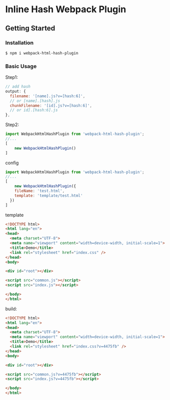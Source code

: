 # Inline Hash Webpack Plugin

## Getting Started

### Installation

```bash
$ npm i webpack-html-hash-plugin
```

### Basic Usage



Step1:
```javascript
// add hash
output: {
  filename: '[name].js?v=[hash:6]',
  // or [name].[hash].js
  chunkFilename: '[id].js?v=[hash:6]',
  // or id].[hash:6].js
},

```

Step2:
```javascript
import WebpackHtmlHashPlugin from 'webpack-html-hash-plugin';
//...
[
	new WebpackHtmlHashPlugin()
]
```
config
```javascript
import WebpackHtmlHashPlugin from 'webpack-html-hash-plugin';
//...
[
	new WebpackHtmlHashPlugin({
    fileName: 'test.html',
    template: 'template/test.html'
  })
]
```
template
```html
<!DOCTYPE html>
<html lang="en">
<head>
  <meta charset="UTF-8">
  <meta name="viewport" content="width=device-width, initial-scale=1">
  <title>Demo</title>
  <link rel="stylesheet" href="index.css" />
</head>
<body>

<div id="root"></div>

<script src="common.js"></script>
<script src="index.js"></script>

</body>
</html>
```
build:
```html
<!DOCTYPE html>
<html lang="en">
<head>
  <meta charset="UTF-8">
  <meta name="viewport" content="width=device-width, initial-scale=1">
  <title>Demo</title>
  <link rel="stylesheet" href="index.css?v=4475fb" />
</head>
<body>

<div id="root"></div>

<script src="common.js?v=4475fb"></script>
<script src="index.js?v=4475fb"></script>

</body>
</html>
```
